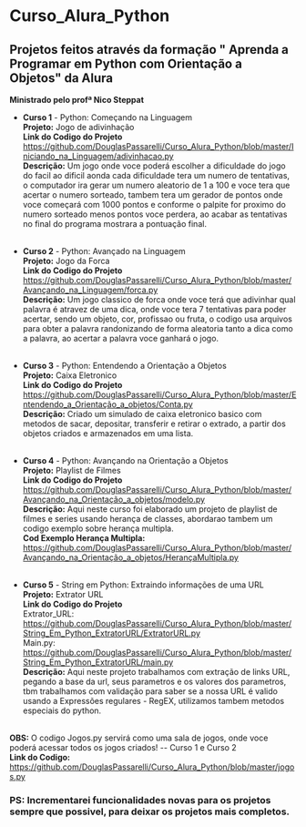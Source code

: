 # Curso_Alura_Python
## Projetos feitos através da formação " Aprenda a Programar em Python com Orientação a Objetos" da Alura
**Ministrado pelo profª Nico Steppat**


* **Curso 1** - Python: Começando na Linguagem  </br>
    **Projeto:** Jogo de adivinhação  </br>
    **Link do Codigo do Projeto** <https://github.com/DouglasPassarelli/Curso_Alura_Python/blob/master/Iniciando_na_Linguagem/adivinhacao.py>  </br>
    **Descrição:** Um jogo onde voce poderá escolher a dificuldade do jogo do facil ao dificil aonda cada dificuldade tera um numero de tentativas, o computador ira gerar um numero aleatorio
    de 1 a 100 e voce tera que acertar o numero sorteado, tambem tera um gerador de pontos onde voce começará com 1000 pontos e conforme o palpite for proximo do numero sorteado menos pontos 
    voce perdera, ao acabar as tentativas no final do programa mostrara a pontuação final.  </br>
      </br>
    
* **Curso 2** - Python: Avançado na Linguagem  </br>
  **Projeto:** Jogo da Forca  </br>
  **Link do Codigo do Projeto** <https://github.com/DouglasPassarelli/Curso_Alura_Python/blob/master/Avançando_na_Linguagem/forca.py>  </br>
  **Descrição:** Um jogo classico de forca onde voce terá que adivinhar qual palavra é atravez de uma dica, onde voce tera 7 tentativas para poder acertar, sendo um objeto, cor, profissao ou fruta, o codigo usa arquivos para obter a palavra randonizando de forma aleatoria tanto a dica como a palavra, ao acertar a palavra voce ganhará o jogo. </br>
  </br>
  
* **Curso 3** - Python: Entendendo a Orientação a Objetos </br>
  **Projeto:** Caixa Eletronico </br>
  **Link do Codigo do Projeto** <https://github.com/DouglasPassarelli/Curso_Alura_Python/blob/master/Entendendo_a_Orientação_a_objetos/Conta.py>  </br>
  **Descrição:** Criado um simulado de caixa eletronico basico com metodos de sacar, depositar, transferir e retirar o extrado, a partir dos objetos criados e armazenados em uma lista.  </br>
  </br>

* **Curso 4** - Python: Avançando na Orientação a Objetos </br>
  **Projeto:** Playlist de Filmes </br>
  **Link do Codigo do Projeto** <https://github.com/DouglasPassarelli/Curso_Alura_Python/blob/master/Avançando_na_Orientação_a_objetos/modelo.py>  </br>
  **Descrição:** Aqui neste curso foi elaborado um projeto de playlist de filmes e series usando herança de classes, abordarao tambem um codigo exemplo sobre herança multipla. </br>
  **Cod Exemplo Herança Multipla:** <https://github.com/DouglasPassarelli/Curso_Alura_Python/blob/master/Avançando_na_Orientação_a_objetos/HerançaMultipla.py> </br>
  </br>

* **Curso 5** - String em Python: Extraindo informações de uma URL </br>
  **Projeto:** Extrator URL </br>
  **Link do Codigo do Projeto**  </br>
  Extrator_URL: <https://github.com/DouglasPassarelli/Curso_Alura_Python/blob/master/String_Em_Python_ExtratorURL/ExtratorURL.py>  </br>
  Main.py: <https://github.com/DouglasPassarelli/Curso_Alura_Python/blob/master/String_Em_Python_ExtratorURL/main.py>  </br>
  **Descrição:** Aqui neste projeto trabalhamos com extração de links URL, pegando a base da url, seus parametros e os valores dos parametros, tbm trabalhamos com validação para saber se a nossa URL é valido usando a Expressões regulares - RegEX, utilizamos tambem metodos especiais do python. </br>
  </br>


 **OBS:** O codigo Jogos.py servirá como uma sala de jogos, onde voce poderá acessar todos os jogos criados! -- Curso 1 e Curso 2  </br>
  **Link do Codigo:** <https://github.com/DouglasPassarelli/Curso_Alura_Python/blob/master/jogos.py>
  
  ### **PS:** Incrementarei funcionalidades novas para os projetos sempre que possivel, para deixar os projetos mais completos.
 

